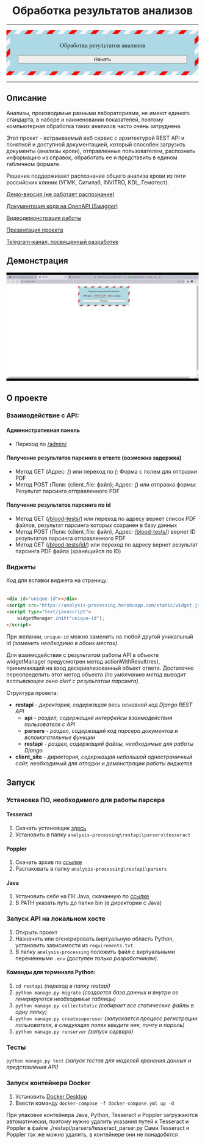 <h1 align="center">Обработка результатов анализов</h1>

---

<p align="center">
    <img src="./readme_assets/image.png" alt="logo">
</p>

---

## Описание

Анализы, производимые разными лабораториями, не имеют единого стандарта, в наборе и наименовании показателей, поэтому
компьютерная обработка таких анализов часто очень затруднена.

Этот проект - встраиваемый веб сервис с архитектурой REST API и понятной и доступной документацией, который способен
загрузить документы (анализы крови), отправленные пользователем, распознать информацию из справок, обработать ее и
представить в едином табличном формате.

Решение поддерживает распознание общего анализа крови из пяти российских клиник (УГМК, Ситилаб, INVITRO, KDL, Гемотест).

[Демо-версия (не работает распознание)](https://analysis-processing.herokuapp.com/)

[Документация кода на OpenAPI (Swagger)](https://app.swaggerhub.com/apis-docs/Helloeverybody/AnalysisProcessing/v1)

[Видеодемонстрация работы](https://drive.google.com/file/d/1Vih9ApqK_UxRU7jcahNIi-K9i-1ui863/view?usp=sharing)

[Презентация проекта](https://docs.google.com/presentation/d/1CnPBpiwwcNVVtuXKCdmj9msKJIguBHL1/edit?usp=sharing&ouid=109201286991509934446&rtpof=true&sd=true)

[Telegram-канал, посвященный разработке](https://t.me/changelogforanalises)

## Демонстрация

<img src="./readme_assets/video.gif" alt="demonstration">

## О проекте

### Взаимодействие с API:

#### Административная панель

- Переход по [/admin/](https://analysis-processing.herokuapp.com/admin/)

#### Получение результатов парсинга в ответе (возможна задержка)

- Метод GET (Адрес: [/](https://analysis-processing.herokuapp.com/)) или переход по [/](https://analysis-processing.herokuapp.com/):
  Форма с полем для отправки PDF
- Метод POST (Поля: {client_file: файл}; Адрес: [/](https://analysis-processing.herokuapp.com/)) или отправка формы: Результат
  парсинга отправленного PDF

#### Получение результатов парсинга по id

- Метод GET ([/blood-tests/](https://analysis-processing.herokuapp.com/blood-tests/)) или переход по адресу вернет список PDF
  файлов, результат парсинга которых сохранен в базу данных
- Метод POST (Поля: {client_file: файл},
  Адрес: [/blood-tests/](https://analysis-processing.herokuapp.com/blood-tests/)) вернет ID результатов парсинга
  отправленного PDF
- Метод GET ([/blood-tests/id/](https://analysis-processing.herokuapp.com/blood-tests/id/)) или переход по адресу
  вернет результат парсинга PDF файла (хранящийся по ID)

### Виджеты

Код для вставки виджета на страницу:

```html

<div id="unique-id"></div>
<script src="https://analysis-processing.herokuapp.com/static/widget.js" type="text/javascript"></script>
<script type="text/javascript">
    widgetManager.init("unique-id");
</script>
```

При желании, `unique-id` можно заменить на любой другой уникальный id _(заменить необходимо в обоих местах)_.

Для взаимодействия с результатом работы API в объекте widgetManager предусмотрен метод actionWithResult(res),
принимающий на вход десериализованный объект ответа. Достаточно переопределить этот метод объекта _(по умолчанию метод
выводит всплывающее окно alert с результатом парсинга)_.

Структура проекта:

- __restapi__ _- директория, содержащая весь основной код Django REST API_
    - __api__ _- раздел, содержащий интерфейсы взаимодействия пользователя с API_
    - __parsers__ _- раздел, содержащий код парсера документов и вспомогательные функции_
    - __restapi__ _- раздел, содержащий файлы, необходимые для работы Django_
- __client_site__ _- директория, содержащая небольшой одностраничный сайт, необходимый для отладки и демонстрации работы
  виджетов_

## Запуск

### Установка ПО, необходимого для работы парсера

#### Tesseract

1. Скачать установщик [здесь](https://github.com/UB-Mannheim/tesseract/wiki)
2. Установить в папку `analysis-processing\restapi\parsers\tesseract`

#### Poppler

1. Скачать архив по [ссылке](https://drive.google.com/u/0/uc?id=1WU8SBkhBv_wx-dcNvztpaONI3_N29Cnj&export=download)
2. Распаковать в папку `analysis-processing\restapi\parsers`

#### Java

1. Установить себе на ПК Java, скачанную по [ссылке](https://www.java.com/en/download/manual.jsp)
2. В PATH указать путь до папки bin (в директории с Java)

### Запуск API на локальном хосте

1. Открыть проект
2. Назначить или сгенерировать виртуальную область Python, установить зависимости из `requirements.txt`.
3. В папку `analysis-processing` положить файл с виртуальными переменными `.env` _(доступен только разработчикам)_.

#### Команды для терминала Python:

1. `cd restapi` _(переход в папку restapi)_
2. `python manage.py migrate` _(создается база данных и внутри ее генерируются необходимые таблицы)_
3. `python manage.py collectstatic` _(собирает все статические файлы в одну папку)_
4. `python manage.py createsuperuser` _(запускается процесс регистрации пользователя, в следующих полях введите ник,
   почту и пароль)_
5. `python manage.py runserver` _(запуск сервера)_

### Тесты

`python manage.py test` _(запуск тестов для моделей хранения данных и представления API)_

### Запуск контейнера Docker

1. Установить [Docker Desktop](https://hub.docker.com/editions/community/docker-ce-desktop-windows)
2. Ввести команду `docker-compose -f docker-compose.yml up -d`

При упаковке контейнера Java, Python, Tesseract и Poppler загружаются автоматически, поэтому нужно удалить указания
путей к Tesseract и Poppler в файле ./restapi/parsers/tesseract_parser.py Сами Tesseract и Poppler так же можно удалить,
в контейнере они не понадобятся